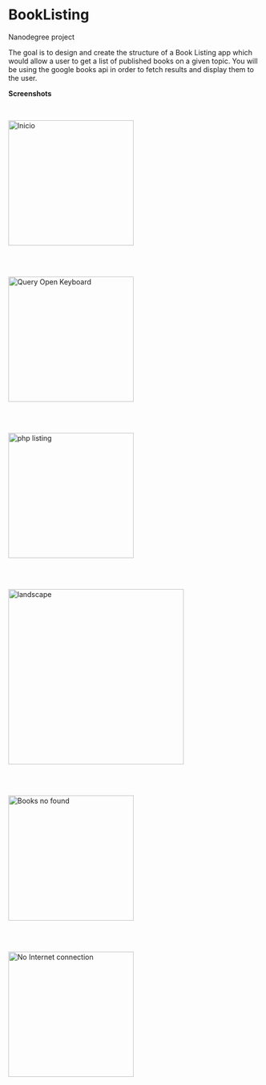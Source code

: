 # BookListing
Nanodegree project
<p>The goal is to design and create the structure of a Book Listing app which would allow a user to get a list of published books on a given topic. You will be using the google books api in order to fetch results and display them to the user.</p>
<p><b>Screenshots</b></p>
<br>

<img src="https://user-images.githubusercontent.com/8149936/27324826-b0e2d2e6-55a6-11e7-85ec-8e746157e105.jpeg" width="250" 
alt="Inicio">

<br>
<br>

<img src="https://user-images.githubusercontent.com/8149936/27324825-b0e142f0-55a6-11e7-91c9-9991f217f7ff.jpeg" width="250" 
alt="Query Open Keyboard">

<br>
<br>

<img src="https://user-images.githubusercontent.com/8149936/27324828-b0e6dab2-55a6-11e7-8bf0-9b318f3b1e30.jpeg" width="250" 
alt="php listing">

<br>
<br>

<img src="https://user-images.githubusercontent.com/8149936/27324823-b0dfa242-55a6-11e7-9b65-435d0a6f319f.jpeg" width="350" 
alt="landscape">

<br>
<br>

<img src="https://user-images.githubusercontent.com/8149936/27324824-b0e0613c-55a6-11e7-86fe-4881689037dc.jpeg" width="250" 
alt="Books no found">

<br>
<br>

<img src="https://user-images.githubusercontent.com/8149936/27324827-b0e309aa-55a6-11e7-8ec9-ef1cc4fb275e.jpeg" width="250" 
alt="No Internet connection">


